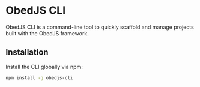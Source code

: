 # ObedJS CLI

ObedJS CLI is a command-line tool to quickly scaffold and manage projects built with the ObedJS framework.

## Installation

Install the CLI globally via npm:

```bash
npm install -g obedjs-cli
